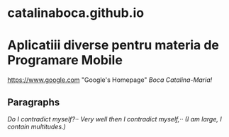 # catalinaboca.github.io
# Aplicatiii diverse pentru materia de Programare Mobile
https://www.google.com "Google's Homepage"
*Boca Catalina-Maria!*
## Paragraphs
_Do I contradict myself?··
Very well then I contradict myself,··
(I am large, I contain multitudes.)_
